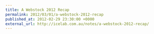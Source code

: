 ```yaml
---
title: A Webstock 2012 Recap
permalink: 2012/03/01/a-webstock-2012-recap
published_at: 2012-02-29 23:30:00 +0000
external_url: http://icelab.com.au/notes/a-webstock-2012-recap/
---
```

